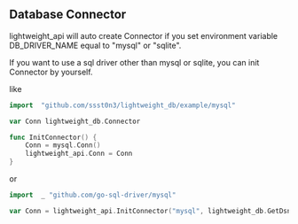 ## Database Connector
lightweight_api will auto create Connector if you set environment variable DB_DRIVER_NAME equal to "mysql" or "sqlite".

If you want to use a sql driver other than mysql or sqlite, you can init Connector by yourself.

like 
```go
import	"github.com/ssst0n3/lightweight_db/example/mysql"

var Conn lightweight_db.Connector

func InitConnector() {
	Conn = mysql.Conn()
	lightweight_api.Conn = Conn
}
```

or 

```go
import 	_ "github.com/go-sql-driver/mysql"

var Conn = lightweight_api.InitConnector("mysql", lightweight_db.GetDsnFromEnvNormal())
```